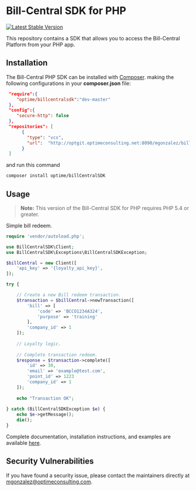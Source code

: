# Bill-Central SDK for PHP

[![Latest Stable Version](http://img.shields.io/badge/Latest%20Stable-1.0.0-green.svg)](http://optgit.optimeconsulting.net:8090/mgonzalez/billcentralsdk)

This repository contains a SDK that allows you to access the Bill-Central Platform from your PHP app.

## Installation

The Bill-Central PHP SDK can be installed with [Composer](https://getcomposer.org/). making the following configurations
in your **composer.json** file:

```json
 "require":{
    "optime/billcentralsdk":"dev-master"
 },
 "config":{
    "secure-http": false
 },
 "repositories": [
      {
        "type": "vcs",
        "url":  "http://optgit.optimeconsulting.net:8090/mgonzalez/billcentralsdk"
      }
 ]
```
and run this command

```sh
composer install optime/billCentralSDK
```
## Usage

> **Note:** This version of the Bill-Central SDK for PHP requires PHP 5.4 or greater.

Simple bill redeem.

```php
require 'vendor/autoload.php';

use BillCentralSDK\Client;
use BillCentralSDK\Exceptions\BillCentralSDKException;

$billCentral = new Client([
    'api_key' => '{loyalty_api_key}',
]);

try {

    // Create a new Bill redeem transaction.
    $transaction = $billCentral->newTransaction([
        'bill' => [
            'code' => 'BCCO1234A324',
            'purpose' => 'training'
        ],
        'company_id' => 1
    ]);
    
    // Loyalty logic.
    
    // Complete transaction redeem.
    $response = $transaction->complete([
        'id' => 30,
        'email' => 'example@test.com',
        'point_id' => 1223
        'company_id' => 1
    ]);
    
    echo "Transaction OK";
    
} catch (BillCentralSDKException $e) {
    echo $e->getMessage();
    die();
}
```

Complete documentation, installation instructions, and examples are available [here](docs/).

## Security Vulnerabilities

If you have found a security issue, please contact the maintainers directly at [mgonzalez@optimeconsulting.com](mailto:mgonzalez@optimeconsulting.com).